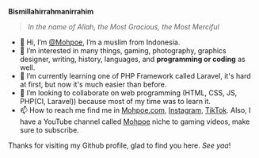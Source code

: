 **Bismillahirrahmanirrahim**
>_In the name of Allah, the Most Gracious, the Most Merciful_

- 👋 Hi, I’m [@Mohpoe](https://github.com/Mohpoe), I’m a muslim from Indonesia.
- 👀 I’m interested in many things, gaming, photography, graphics designer, writing, history, languages, and **programming or coding** as well.
- 🌱 I’m currently learning one of PHP Framework called Laravel, it's hard at first, but now it's much easier than before.
- 💞️ I’m looking to collaborate on web programming (HTML, CSS, JS, PHP(CI, Laravel)) because most of my time was to learn it.
- 📫 How to reach me find me in [Mohpoe.com](https://mohpoe.com), [Instagram](https://www.instagram.com/mohpoe/), [TikTok](https://www.tiktok.com/@mohpoe). Also, I have a YouTube channel called [Mohpoe](https://www.youtube.com/@MohpoeHD) niche to gaming videos, make sure to subscribe.

Thanks for visiting my Github profile, glad to find you here. _See yaa_!

<!---
Mohpoe/Mohpoe is a ✨ special ✨ repository because its `README.md` (this file) appears on your GitHub profile.
You can click the Preview link to take a look at your changes.
--->
